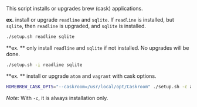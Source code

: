 This script installs or upgrades brew (cask) applications.

**ex.** install or upgrade `readline` and `sqlite`. If `readline` is installed, but `sqlite`, then `readline` is upgraded, and `sqlite` is installed.

```sh
./setup.sh readline sqlite
```

**ex. ** only install `readline` and `sqlite` if not installed. No upgrades will be done.

```sh
./setup.sh -i readline sqlite
```

**ex. ** install or upgrade `atom` and `vagrant` with cask options.

```sh
HOMEBREW_CASK_OPTS="--caskroom=/usr/local/opt/Caskroom" ./setup.sh -c atom vagrant
```

*Note:* With `-c`, it is always installation only.
